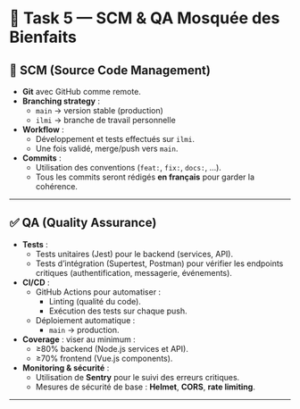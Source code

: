# 📖 Task 5 — SCM & QA Mosquée des Bienfaits

## 🔁 SCM (Source Code Management)

- **Git** avec GitHub comme remote.  
- **Branching strategy** :  
  - `main` → version stable (production)  
  - `ilmi` → branche de travail personnelle  
- **Workflow** :  
  - Développement et tests effectués sur `ilmi`.  
  - Une fois validé, merge/push vers `main`.  
- **Commits** :  
  - Utilisation des conventions (`feat:`, `fix:`, `docs:`, …).  
  - Tous les commits seront rédigés **en français** pour garder la cohérence.  

---

## ✅ QA (Quality Assurance)

- **Tests** :  
  - Tests unitaires (Jest) pour le backend (services, API).  
  - Tests d’intégration (Supertest, Postman) pour vérifier les endpoints critiques (authentification, messagerie, événements).  
- **CI/CD** :  
  - GitHub Actions pour automatiser :  
    - Linting (qualité du code).  
    - Exécution des tests sur chaque push.  
  - Déploiement automatique :  
    - `main` → production.  
- **Coverage** : viser au minimum :  
  - ≥80% backend (Node.js services et API).  
  - ≥70% frontend (Vue.js components).  
- **Monitoring & sécurité** :  
  - Utilisation de **Sentry** pour le suivi des erreurs critiques.  
  - Mesures de sécurité de base : **Helmet**, **CORS**, **rate limiting**.  

---
